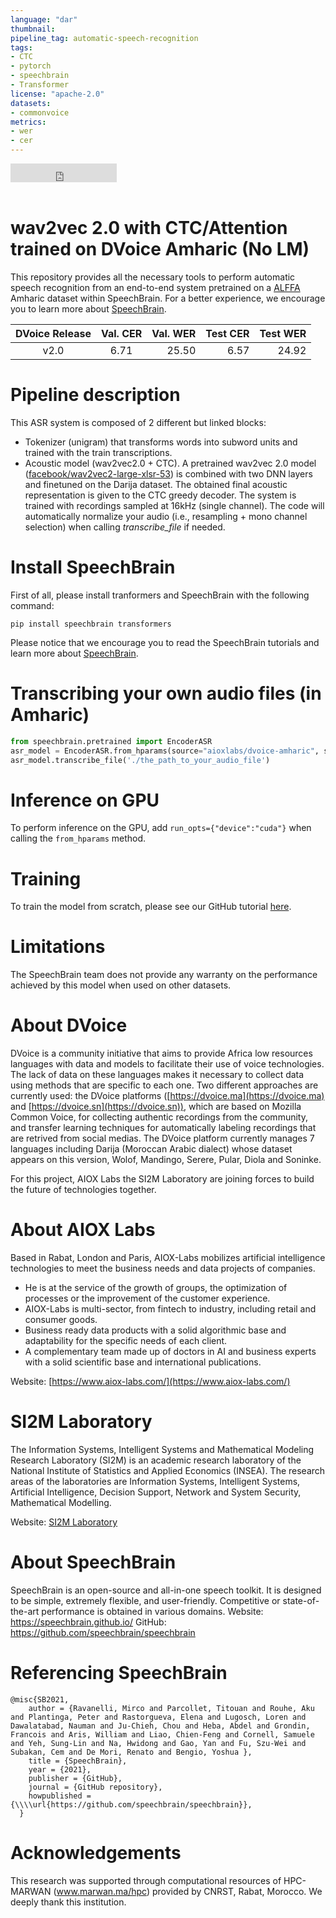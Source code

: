 ```yaml
---
language: "dar"
thumbnail:
pipeline_tag: automatic-speech-recognition
tags:
- CTC
- pytorch
- speechbrain
- Transformer
license: "apache-2.0"
datasets:
- commonvoice
metrics:
- wer
- cer
---
```


<iframe src="https://ghbtns.com/github-btn.html?user=speechbrain&repo=speechbrain&type=star&count=true&size=large&v=2" frameborder="0" scrolling="0" width="170" height="30" title="GitHub"></iframe>
<br/><br/>

# wav2vec 2.0 with CTC/Attention trained on DVoice Amharic (No LM)
This repository provides all the necessary tools to perform automatic speech
recognition from an end-to-end system pretrained on a [ALFFA](https://github.com/besacier/ALFFA_PUBLIC) Amharic dataset within
SpeechBrain. For a better experience, we encourage you to learn more about
[SpeechBrain](https://speechbrain.github.io).

| DVoice Release | Val. CER | Val. WER | Test CER | Test WER |
|:-------------:|:---------------------------:| -----:| -----:| -----:|
| v2.0 | 6.71 | 25.50 | 6.57 | 24.92 |

# Pipeline description
This ASR system is composed of 2 different but linked blocks:
- Tokenizer (unigram) that transforms words into subword units and trained with
the train transcriptions.
- Acoustic model (wav2vec2.0 + CTC). A pretrained wav2vec 2.0 model ([facebook/wav2vec2-large-xlsr-53](https://huggingface.co/facebook/wav2vec2-large-xlsr-53)) is combined with two DNN layers and finetuned on the Darija dataset.
The obtained final acoustic representation is given to the CTC greedy decoder.
The system is trained with recordings sampled at 16kHz (single channel).
The code will automatically normalize your audio (i.e., resampling + mono channel selection) when calling *transcribe_file* if needed.

# Install SpeechBrain
First of all, please install tranformers and SpeechBrain with the following command:
```
pip install speechbrain transformers
```
Please notice that we encourage you to read the SpeechBrain tutorials and learn more about
[SpeechBrain](https://speechbrain.github.io).

# Transcribing your own audio files (in Amharic)
```python
from speechbrain.pretrained import EncoderASR
asr_model = EncoderASR.from_hparams(source="aioxlabs/dvoice-amharic", savedir="pretrained_models/asr-wav2vec2-dvoice-amh")
asr_model.transcribe_file('./the_path_to_your_audio_file')
```

# Inference on GPU
To perform inference on the GPU, add  `run_opts={"device":"cuda"}`  when calling the `from_hparams` method.

# Training
To train the model from scratch, please see our GitHub tutorial [here](https://github.com/AIOXLABS/DVoice).

# Limitations
The SpeechBrain team does not provide any warranty on the performance achieved by this model when used on other datasets.


# About DVoice
DVoice is a community initiative that aims to provide Africa low resources languages with data and models to facilitate their use of voice technologies. The lack of data on these languages makes it necessary to collect data using methods that are specific to each one. Two different approaches are currently used: the DVoice platforms ([https://dvoice.ma](https://dvoice.ma) and [https://dvoice.sn](https://dvoice.sn)), which are based on Mozilla Common Voice, for collecting authentic recordings from the community, and transfer learning techniques for automatically labeling recordings that are retrived from social medias. The DVoice platform currently manages 7 languages including Darija (Moroccan Arabic dialect) whose dataset appears on this version, Wolof, Mandingo, Serere, Pular, Diola and Soninke.

For this project, AIOX Labs the SI2M Laboratory are joining forces to build the future of technologies together.

# About AIOX Labs
Based in Rabat, London and Paris, AIOX-Labs mobilizes artificial intelligence technologies to meet the business needs and data projects of companies.

- He is at the service of the growth of groups, the optimization of processes or the improvement of the customer experience.
- AIOX-Labs is multi-sector, from fintech to industry, including retail and consumer goods.
- Business ready data products with a solid algorithmic base and adaptability for the specific needs of each client.
- A complementary team made up of doctors in AI and business experts with a solid scientific base and international publications.

Website: [https://www.aiox-labs.com/](https://www.aiox-labs.com/)

# SI2M Laboratory
The Information Systems, Intelligent Systems and Mathematical Modeling Research Laboratory (SI2M) is an academic research laboratory of the National Institute of Statistics and Applied Economics (INSEA). The research areas of the laboratories are Information Systems, Intelligent Systems, Artificial Intelligence, Decision Support, Network and System Security, Mathematical Modelling.

Website: [SI2M Laboratory](https://insea.ac.ma/index.php/pole-recherche/equipe-de-recherche/150-laboratoire-de-recherche-en-systemes-d-information-systemes-intelligents-et-modelisation-mathematique)

# About SpeechBrain
SpeechBrain is an open-source and all-in-one speech toolkit. It is designed to be simple, extremely flexible, and user-friendly. Competitive or state-of-the-art performance is obtained in various domains.
Website: https://speechbrain.github.io/
GitHub: https://github.com/speechbrain/speechbrain


# Referencing SpeechBrain
```
@misc{SB2021,
    author = {Ravanelli, Mirco and Parcollet, Titouan and Rouhe, Aku and Plantinga, Peter and Rastorgueva, Elena and Lugosch, Loren and Dawalatabad, Nauman and Ju-Chieh, Chou and Heba, Abdel and Grondin, Francois and Aris, William and Liao, Chien-Feng and Cornell, Samuele and Yeh, Sung-Lin and Na, Hwidong and Gao, Yan and Fu, Szu-Wei and Subakan, Cem and De Mori, Renato and Bengio, Yoshua },
    title = {SpeechBrain},
    year = {2021},
    publisher = {GitHub},
    journal = {GitHub repository},
    howpublished = {\\\\url{https://github.com/speechbrain/speechbrain}},
  }
```
# Acknowledgements
This research was supported through computational resources of HPC-MARWAN (www.marwan.ma/hpc) provided by CNRST, Rabat, Morocco. We deeply thank this institution.